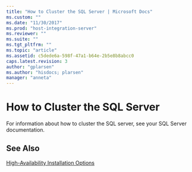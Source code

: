 ```yaml
---
title: "How to Cluster the SQL Server | Microsoft Docs"
ms.custom: ""
ms.date: "11/30/2017"
ms.prod: "host-integration-server"
ms.reviewer: ""
ms.suite: ""
ms.tgt_pltfrm: ""
ms.topic: "article"
ms.assetid: c5dede6a-598f-47a1-b64e-2b5e8b8abcc0
caps.latest.revision: 3
author: "gplarsen"
ms.author: "hisdocs; plarsen"
manager: "anneta"
---
```

# How to Cluster the SQL Server
For information about how to cluster the SQL server, see your SQL Server documentation.  
  
## See Also  
 [High-Availability Installation Options](../esso/high-availability-installation-options.md)